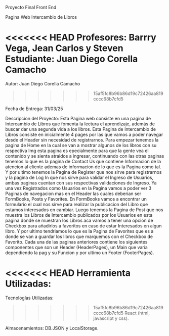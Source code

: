 Proyecto Final Front End

Pagina Web Intercambio de Libros

<<<<<<< HEAD
Profesores: Barrry Vega, Jean Carlos y Steven
Estudiante: Juan Diego Corella Camacho
=======
Autor: Juan Diego Corella Camacho
>>>>>>> 15af5fc8b96b86d19c72426aa819cccc68b7cfd5

Fecha de Entrega: 31/03/25

Descripcion del Proyecto:
Esta Pagina web consiste en una pagina de Intercambio de Libros que fomenta la lectura el aprendizaje, además de buscar dar una segunda vida a los libros.
Esta Pagina de Intercambio de Libros consiste en inicialmente 4 pages por las que vamos a poder navegar desde el Header sin necesidad de registrarnos. Para empezar tenemos la pagina de Home en la cual se van a mostrar algunos de los libros con su respectiva Img esta pagina es epecialmente para que la gente vea el contenido y se sienta atraidos a ingresar, continuando con las otras paginas tenemos lo que es la pagina de Contact Us que contiene Informacion de la atencion al cliente ademas de informacion de lo que es la Pagina como tal. Y por ultimo tenemos la Pagina de Register que nos sirve para registrarnos y la pagina de Log In que nos sirve para validar el Ingreso de Usuarios, ambas paginas cuentan con sus respectivas validaciones de Ingreso.
Ya una vez Registrados como Usuarios en la Pagina vamos a poder ver 3 Paginas de navegacion mas en el Header las cuales deberian ser FormBooks, Posts y Favorites. En FormBooks vamos a encontrar un formulario el cual nos sirve para realizar la publicacion del Libro que estamos interesados en cambiar. Luego tenemos la Pagina de Post que nos muestra los Libros de Intercambio publicados por los Usuarios en esta pagina donde se muestran los Libros aca vamos a tener una opcion de Checkbox para añadirlos a favoritos en caso de estar Interesados en algun libro. Y por ultimo tendriamos lo que es la Pagina de Favorites que es a donde se van a guardar los libros que marquemos con el Checkbox de Favorito.
Cada una de las paginas anteriores contiene los siguientes componentes que son un Header (HeaderPages), un Main que varia dependiendo la pag y su Funcion y por ultimo un Footer (FooterPages).

<<<<<<< HEAD
Herramienta Utilizadas:
=======
Tecnologías Utilizadas:
>>>>>>> 15af5fc8b96b86d19c72426aa819cccc68b7cfd5
React (html, javascript y css).

Almacenamientos: 
DB.JSON y LocalStorage.
